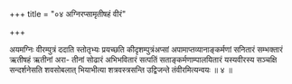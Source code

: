 +++
title = "०४ अग्निरप्सामृतीषहं वीरं"

+++

अयमग्निः वीरम्पुत्रं ददाति स्तोतृभ्यः प्रयच्छति कीदृशम्पुत्रंअप्सां अपामाप्तव्यानाङ्कर्मणां सनितारं सम्भक्तारं ऋतीषहं ऋतीनां अरा- तीनां सोढारं अभिभवितारं सत्पतिं सताङ्कर्मणाम्पालयितारं यस्यवीरस्य सञ्चक्षि सन्दर्शनेसति शवसोबलात् भियाभीत्या शत्रवस्त्रसन्ति उद्विजन्ते तंवीरमित्यन्वयः ॥ ४ ॥